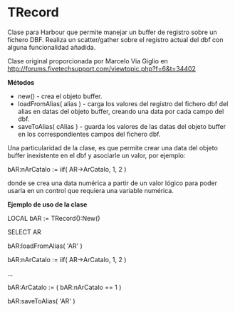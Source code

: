 # TRecord

Clase para Harbour que permite manejar un buffer de registro sobre un fichero DBF. Realiza un scatter/gather sobre el registro actual del dbf con alguna funcionalidad añadida. 

Clase original proporcionada por Marcelo Via Giglio en http://forums.fivetechsupport.com/viewtopic.php?f=6&t=34402



**Métodos**

* new() - crea el objeto buffer.
* loadFromAlias( alias ) - carga los valores del registro del fichero dbf del alias en datas del objeto buffer, creando una data por cada campo del dbf.
* saveToAlias( cAlias ) - guarda los valores de las datas del objeto buffer en los  correspondientes campos del fichero dbf.

Una particularidad de la clase, es que permite crear una data del objeto buffer inexistente en el dbf y asociarle un valor, por ejemplo: 

bAR:nArCatalo   := iif( AR->ArCatalo, 1, 2 )

donde se crea una data numérica a partir de un valor lógico para poder usarla en un control que requiera una variable numérica. 



**Ejemplo de uso de la clase**

LOCAL bAR   := TRecord():New()

SELECT AR

bAR:loadFromAlias( 'AR' )

bAR:nArCatalo   := iif( AR->ArCatalo, 1, 2 )

...

bAR:ArCatalo   := ( bAR:nArCatalo == 1 )

bAR:saveToAlias( 'AR' )